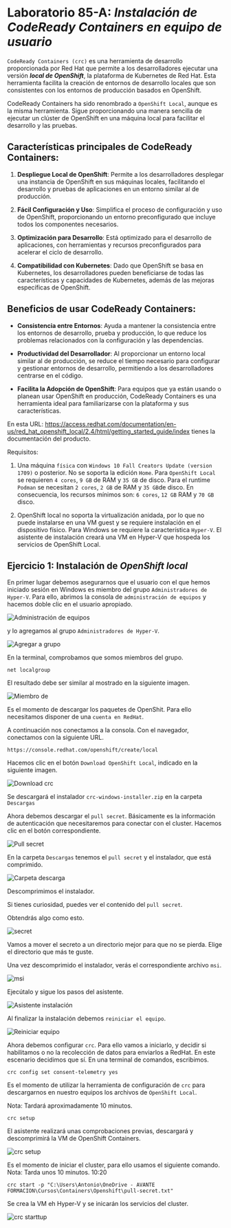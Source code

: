 # Laboratorio 85-A: ***Instalación de CodeReady Containers en equipo de usuario***

`CodeReady Containers (crc)` es una herramienta de desarrollo proporcionada por Red Hat que permite a los desarrolladores ejecutar una versión ***local de OpenShift***, la plataforma de Kubernetes de Red Hat. Esta herramienta facilita la creación de entornos de desarrollo locales que son consistentes con los entornos de producción basados en OpenShift. 

CodeReady Containers ha sido renombrado a `OpenShift Local`, aunque es la misma herramienta. Sigue proporcionando una manera sencilla de ejecutar un clúster de OpenShift en una máquina local para facilitar el desarrollo y las pruebas.

## Características principales de CodeReady Containers:

1. **Despliegue Local de OpenShift**: Permite a los desarrolladores desplegar una instancia de OpenShift en sus máquinas locales, facilitando el desarrollo y pruebas de aplicaciones en un entorno similar al de producción.

2. **Fácil Configuración y Uso**: Simplifica el proceso de configuración y uso de OpenShift, proporcionando un entorno preconfigurado que incluye todos los componentes necesarios.

3. **Optimización para Desarrollo**: Está optimizado para el desarrollo de aplicaciones, con herramientas y recursos preconfigurados para acelerar el ciclo de desarrollo.

4. **Compatibilidad con Kubernetes**: Dado que OpenShift se basa en Kubernetes, los desarrolladores pueden beneficiarse de todas las características y capacidades de Kubernetes, además de las mejoras específicas de OpenShift.

## Beneficios de usar CodeReady Containers:

- **Consistencia entre Entornos**: Ayuda a mantener la consistencia entre los entornos de desarrollo, prueba y producción, lo que reduce los problemas relacionados con la configuración y las dependencias.

- **Productividad del Desarrollador**: Al proporcionar un entorno local similar al de producción, se reduce el tiempo necesario para configurar y gestionar entornos de desarrollo, permitiendo a los desarrolladores centrarse en el código.

- **Facilita la Adopción de OpenShift**: Para equipos que ya están usando o planean usar OpenShift en producción, CodeReady Containers es una herramienta ideal para familiarizarse con la plataforma y sus características.

En esta URL: https://access.redhat.com/documentation/en-us/red_hat_openshift_local/2.4/html/getting_started_guide/index tienes la documentación del producto.


Requisitos:

1. Una máquina `física` con `Windows 10 Fall Creators Update (version 1709)` o posterior. No se soporta la edición `Home`. Para `OpenShift Local` se requieren `4 cores`, `9 GB` de RAM y `35 GB` de disco. Para el runtime `Podman` se necesitan `2 cores`, `2 GB` de RAM y `35 GB`de disco. En consecuencia, los recursos mínimos son: `6 cores`, `12 GB` RAM y `70 GB` disco.


2. OpenShift local no soporta la virtualización anidada, por lo que no puede instalarse en una VM guest y se requiere instalación en el dispositivo físico. Para Windows se requiere la característica `Hyper-V`. El asistente de instalación creará una VM en Hyper-V que hospeda los servicios de OpenShift Local.


## Ejercicio 1: Instalación de ***OpenShift local*** 

En primer lugar debemos asegurarnos que el usuario con el que hemos iniciado sesión en Windows es miembro del grupo `Administradores de Hyper-V`. Para ello, abrimos la consola de `administración de equipos` y hacemos doble clic en el usuario apropiado.

![Administración de equipos](../img/202405310925.png)

y lo agregamos al grupo `Administradores de Hyper-V`.

![Agregar a grupo](../img/202405310929.png)

En la terminal, comprobamos que somos miembros del grupo.
```
net localgroup
```

El resultado debe ser similar al mostrado en la siguiente imagen.

![Miembro de](../img/202405310932.png)


Es el momento de descargar los paquetes de OpenShit. Para ello necesitamos disponer de una `cuenta en RedHat`.

A continuación nos conectamos a la consola. Con el navegador, conectamos con la siguiente URL.
```
https://console.redhat.com/openshift/create/local
```

Hacemos clic en el botón `Download OpenShift Local`, indicado en la siguiente imagen. 

![Download crc](../img/202405310935.png)

Se descargará el instalador `crc-windows-installer.zip` en la carpeta `Descargas`


Ahora debemos descargar el `pull secret`. Básicamente es la información de autenticación que necesitaremos para conectar con el cluster. Hacemos clic en el botón correspondiente.

![Pull secret](../img/202405310937.png)

En la carpeta `Descargas` tenemos el `pull secret` y el instalador, que está comprimido.

![Carpeta descarga](../img/202405310939.png)

Descomprimimos el instalador.

Si tienes curiosidad, puedes ver el contenido del `pull secret`.


Obtendrás algo como esto.

![secret](../img/202405310942.png)


Vamos a mover el secreto a un directorio mejor para que no se pierda. Elige el directorio que más te guste.

Una vez descomprimido el instalador, verás el correspondiente archivo `msi`.

![msi](../img/202405310945.png)


Ejecútalo y sigue los pasos del asistente.

![Asistente instalación](../img/202405310947.png)

Al finalizar la instalación debemos `reiniciar el equipo`.

![Reiniciar equipo](../img/202405310953.png)


Ahora debemos configurar `crc`. Para ello vamos a iniciarlo, y decidir si habilitamos o no la recolección de datos para enviarlos a RedHat. En este escenario decidimos que sí. En una terminal de comandos, escribimos.
```
crc config set consent-telemetry yes
```

Es el momento de utilizar la herramienta de configuración de `crc` para descargarnos en nuestro equipos los archivos de `OpenShift Local`.

Nota: Tardará aproximadamente 10 minutos.

```
crc setup
```
El asistente realizará unas comprobaciones previas, descargará y descomprimirá la VM de OpenShift Containers.

![crc setup](../img/202405311011.png)

Es el momento de iniciar el cluster, para ello usamos el siguiente comando.
Nota: Tarda unos 10 minutos. 10:20
```
crc start -p "C:\Users\Antonio\OneDrive - AVANTE FORMACION\Cursos\Containers\Openshift\pull-secret.txt"
```

Se crea la VM eh Hyper-V y se inicarán los servicios del cluster.

![crc starttup](../img/2024053110223.png)


